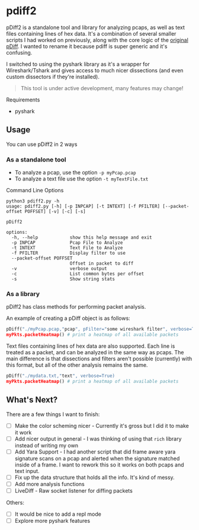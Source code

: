 # pdiff2

pDiff2 is a standalone tool and library for analyzing pcaps, as well as text files containing lines of hex data. It's a combination of several smaller scripts I had worked on previously, along with the core logic of the [original pDiff](https://github.com/netspooky/pdiff). I wanted to rename it because pdiff is super generic and it's confusing.

I switched to using the pyshark library as it's a wrapper for Wireshark/Tshark and gives access to much nicer dissections (and even custom dissectors if they're installed).

> This tool is under active development, many features may change!

Requirements
- pyshark

## Usage

You can use pDiff2 in 2 ways

### As a standalone tool

- To analyze a pcap, use the option `-p myPcap.pcap`
- To analyze a text file use the option `-t myTextFile.txt`

Command Line Options
```
python3 pdiff2.py -h
usage: pdiff2.py [-h] [-p INPCAP] [-t INTEXT] [-f PFILTER] [--packet-offset POFFSET] [-v] [-c] [-s]

pDiff2

options:
  -h, --help            show this help message and exit
  -p INPCAP             Pcap File to Analyze
  -t INTEXT             Text File to Analyze
  -f PFILTER            Display filter to use
  --packet-offset POFFSET
                        Offset in packet to diff
  -v                    verbose output
  -c                    List common bytes per offset
  -s                    Show string stats
```

### As a library

pDiff2 has class methods for performing packet analysis.

An example of creating a pDiff object is as follows:
```python
pDiff("./myPcap.pcap,"pcap", pFilter="some wireshark filter", verbose=True, pOffset=0x2a)
myPkts.packetHeatmap() # print a heatmap of all available packets
```

Text files containing lines of hex data are also supported. Each line is treated as a packet, and can be analyzed in the same way as pcaps. The main difference is that dissections and filters aren't possible (currently) with this format, but all of the other analysis remains the same.
```python
pDiff("./mydata.txt,"text", verbose=True)
myPkts.packetHeatmap() # print a heatmap of all available packets
```

## What's Next?

There are a few things I want to finish:

- [ ] Make the color scheming nicer - Currently it's gross but I did it to make it work
- [ ] Add nicer output in general - I was thinking of using that `rich` library instead of writing my own
- [ ] Add Yara Support - I had another script that did frame aware yara signature scans on a pcap and alerted when the signature matched inside of a frame. I want to rework this so it works on both pcaps and text input.
- [ ] Fix up the data structure that holds all the info. It's kind of messy.
- [ ] Add more analysis functions
- [ ] LiveDiff - Raw socket listener for diffing packets

Others:

- [ ] It would be nice to add a repl mode 
- [ ] Explore more pyshark features
